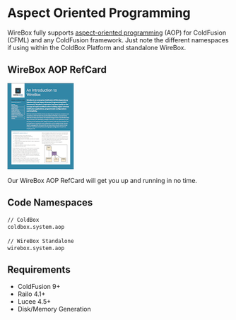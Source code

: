 # Aspect Oriented Programming
WireBox fully supports [aspect-oriented programming](http://en.wikipedia.org/wiki/Aspect-oriented_programming) (AOP) for ColdFusion (CFML) and any ColdFusion framework. Just note the different namespaces if using within the ColdBox Platform and standalone WireBox.

## WireBox AOP RefCard

<a href="https://github.com/ColdBox/cbox-refcards/raw/master/WireBox/WireBox-AOP-Refcard.pdf"><img src="../images/overview_WireBoxRefCard.png"></a>

Our WireBox AOP RefCard will get you up and running in no time.

## Code Namespaces

```
// ColdBox
coldbox.system.aop

// WireBox Standalone
wirebox.system.aop
```

## Requirements

* ColdFusion 9+
* Railo 4.1+
* Lucee 4.5+
* Disk/Memory Generation
